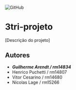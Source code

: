 ![GitHub](https://img.shields.io/github/license/guilhermestrata/3tri-projeto)
# 3tri-projeto 
[Descrição do projeto]
## Autores
-  __*Guilherme Arendt / rm14834*__
- Henrico Puchetti / rm14807
- Vitor Cesarino / rm14680
- Nicolas Lage / rm15266
